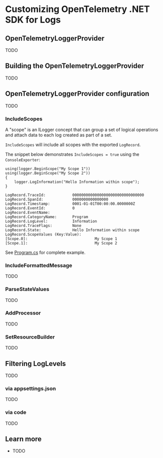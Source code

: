 # Customizing OpenTelemetry .NET SDK for Logs

## OpenTelemetryLoggerProvider

TODO

## Building the OpenTelemetryLoggerProvider

TODO

## OpenTelemetryLoggerProvider configuration

TODO

### IncludeScopes

A "scope" is an ILogger concept that can group a set of logical operations and
attach data to each log created as part of a set.

`IncludeScopes` will include all scopes with the exported `LogRecord`.

The snippet below demonstrates `IncludeScopes = true` using the
`ConsoleExporter`:

```
using(logger.BeginScope("My Scope 1"))
using(logger.BeginScope("My Scope 2"))
{
    logger.LogInformation("Hello Information within scope");
}
```

```
LogRecord.TraceId:            00000000000000000000000000000000
LogRecord.SpanId:             0000000000000000
LogRecord.Timestamp:          0001-01-01T00:00:00.0000000Z
LogRecord.EventId:            0
LogRecord.EventName:
LogRecord.CategoryName:       Program
LogRecord.LogLevel:           Information
LogRecord.TraceFlags:         None
LogRecord.State:              Hello Information within scope
LogRecord.ScopeValues (Key:Value):
[Scope.0]:                              My Scope 1
[Scope.1]:                              My Scope 2
```

See [Program.cs](Program.cs) for complete example.

### IncludeFormattedMessage

TODO

### ParseStateValues

TODO

### AddProcessor

TODO

### SetResourceBuilder

TODO

## Filtering LogLevels

TODO

### via appsettings.json

TODO

### via code

TODO

## Learn more

* TODO
